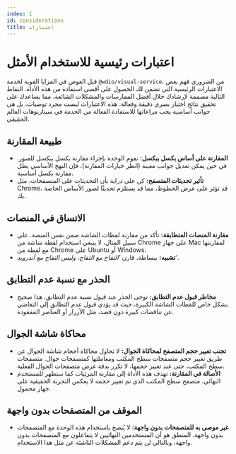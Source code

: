 ```yaml
---
index: 1
id: considerations
title: اعتبارات
---
```


# اعتبارات رئيسية للاستخدام الأمثل

قبل الغوص في المزايا القوية لخدمة `@wdio/visual-service`، من الضروري فهم بعض الاعتبارات الرئيسية التي تضمن لك الحصول على أقصى استفادة من هذه الأداة. النقاط التالية مصممة لإرشادك خلال أفضل الممارسات والمشكلات الشائعة، مما يساعدك على تحقيق نتائج اختبار بصري دقيقة وفعالة. هذه الاعتبارات ليست مجرد توصيات، بل هي جوانب أساسية يجب مراعاتها للاستفادة الفعالة من الخدمة في سيناريوهات العالم الحقيقي.

## طبيعة المقارنة

-   **المقارنة على أساس بكسل ببكسل:** تقوم الوحدة بإجراء مقارنة بكسل ببكسل للصور. في حين يمكن تعديل جوانب معينة (انظر خيارات المقارنة)، فإن النهج الأساسي يظل مقارنة بكسل أساسية.
-   **تأثير تحديثات المتصفح:** كن على دراية بأن التحديثات على المتصفحات، مثل Chrome، قد تؤثر على عرض الخطوط، مما قد يستلزم تحديثًا لصور الأساس الخاصة بك.

## الاتساق في المنصات

-   **مقارنة المنصات المتطابقة:** تأكد من مقارنة لقطات الشاشة ضمن نفس المنصة. على سبيل المثال، لا ينبغي استخدام لقطة شاشة من Chrome على جهاز Mac لمقارنتها مع لقطة من Chrome على Ubuntu أو Windows.
-   **تشبيه:** ببساطة، قارن _'التفاح مع التفاح، وليس التفاح مع أندرويد'_.

## الحذر مع نسبة عدم التطابق

-   **مخاطر قبول عدم التطابق:** توخى الحذر عند قبول نسبة عدم التطابق. هذا صحيح بشكل خاص للقطات الشاشة الكبيرة، حيث قد يؤدي قبول عدم التطابق إلى التغاضي عن تناقضات كبيرة دون قصد، مثل الأزرار أو العناصر المفقودة.

## محاكاة شاشة الجوال

-   **تجنب تغيير حجم المتصفح لمحاكاة الجوال:** لا تحاول محاكاة أحجام شاشة الجوال عن طريق تغيير حجم متصفحات سطح المكتب ومعاملتها كمتصفحات جوال. متصفحات سطح المكتب، حتى عند تغيير حجمها، لا تكرر بدقة عرض متصفحات الجوال الفعلية.
-   **الأصالة في المقارنة:** تهدف هذه الأداة إلى مقارنة المرئيات كما ستظهر للمستخدم النهائي. متصفح سطح المكتب الذي تم تغيير حجمه لا يعكس التجربة الحقيقية على جهاز محمول.

## الموقف من المتصفحات بدون واجهة

-   **غير موصى به للمتصفحات بدون واجهة:** لا يُنصح باستخدام هذه الوحدة مع المتصفحات بدون واجهة. المنطق هو أن المستخدمين النهائيين لا يتفاعلون مع المتصفحات بدون واجهة، وبالتالي لن يتم دعم المشكلات الناشئة عن مثل هذا الاستخدام.
```